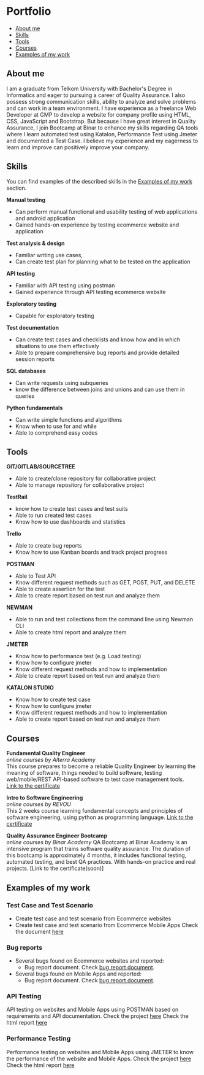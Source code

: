# Portfolio
- [About me](#about-me)
- [Skills](#skills)
- [Tools](#tools)
- [Courses](#courses)
- [Examples of my work](#examples-of-my-work)

## About me
I am a graduate from Telkom University with Bachelor's Degree in Informatics and eager to pursuing a career of Quality Assurance.
I also possess strong communication skills, ability to analyze and solve problems and can work in a team environment.
I have experience as a freelance Web Developer at GMP to develop a website for company profile using HTML, CSS, JavaScript and Bootstrap.
But because I have great interest in Quality Assurance, I join Bootcamp at Binar to enhance my skills regarding QA tools where I learn automated test using Katalon, Performance Test using Jmeter and documented a Test Case.
I believe my experience and my eagerness to learn and improve can positively improve your company.

## Skills
You can find examples of the described skills in the [Examples of my work](#examples-of-my-work) section.

__Manual testing__
  * Can perform manual functional and usability testing of web applications and android application
  * Gained hands-on experience by testing ecommerce website and application

__Test analysis & design__
  * Familiar writing use cases, 
  * Can create test plan for planning what to be tested on the application

__API testing__
  * Familiar with API testing using postman
  * Gained experience through API testing ecommerce website

__Exploratory testing__
  * Capable for exploratory testing 

__Test documentation__
  * Can create test cases and checklists and know how and in which situations to use them effectively
  * Able to prepare comprehensive bug reports and provide detailed session reports

__SQL databases__
  * Can write requests using subqueries
  * know the difference between joins and unions and can use them in queries

__Python fundamentals__
  * Can write simple functions and algorithms
  * Know when to use for and while
  * Able to comprehend easy codes

## Tools

__GIT/GITLAB/SOURCETREE__
  * Able to create/clone repository for collaborative project
  * Able to manage repository for collaborative project

__TestRail__
  * know how to create test cases and test suits
  * Able to run created test cases
  * Know how to use dashboards and statistics

__Trello__
  * Able to create bug reports
  * Know how to use Kanban boards and track project progress

__POSTMAN__
  * Able to Test API
  * Know different request methods such as GET, POST, PUT, and DELETE
  * Able to create assertion for the test
  * Able to create report based on test run and analyze them

__NEWMAN__
  * Able to run and test collections from the command line using Newman CLI
  * Able to create html report and analyze them

__JMETER__
  * Know how to performance test (e.g. Load testing)
  * Know how to configure jmeter
  * Know different request methods and how to implementation
  * Able to create report based on test run and analyze them

__KATALON STUDIO__
  * Know how to create test case
  * Know how to configure jmeter
  * Know different request methods and how to implementation
  * Able to create report based on test run and analyze them
    
## Courses

__Fundamental Quality Engineer__  
*online courses by Alterra Academy*  
This course prepares to become a reliable Quality Engineer by learning the meaning of software, things needed to build software, testing web/mobile/REST API-based software to test case management tools.  
[Link to the certificate](https://drive.google.com/file/d/13kh8Qwl0ipSPHx_1voSG5lprPnh_3m0I/view?usp=sharing)  

__Intro to Software Engineering__  
*online courses by REVOU*  
This 2 weeks course learning fundamental concepts and principles of software engineering, using python as programming language.
[Link to the certificate](https://drive.google.com/file/d/12kCQZtZEdL4Hz7f1HLE7iFBoadctPMht/view?usp=sharing)

__Quality Assurance Engineer Bootcamp__  
*online courses by Binar Academy*
QA Bootcamp at Binar Academy is an intensive program that trains software quality assurance. The duration of this bootcamp is approximately 4 months, it includes functional testing, automated testing, and best QA practices. With hands-on practice and real projects.
[Link to the certificate(soon)]

## Examples of my work

### Test Case and Test Scenario 

  * Create test case and test scenario from Ecommerce websites
  * Create test case and test scenario from Ecommerce Mobile Apps
Check the document [here](https://docs.google.com/spreadsheets/d/14iZBngcemFHfUNi95WW8YdpGCt0vretG/edit?usp=sharing&ouid=101607305262295454288&rtpof=true&sd=true)

### Bug reports

- Several bugs found on Ecommerce websites and reported:
  * Bug report document. Check [bug report document](https://docs.google.com/document/d/14Gc3TuPRi7O9L5JOyu79qMCdqcBxe9Et/edit?usp=sharing&ouid=101607305262295454288&rtpof=true&sd=true).
- Several bugs found on Mobile Apps and reported:
  * Bug report document. Check [bug report document](https://docs.google.com/document/d/14I65niPn-iWtuHNxxNsTH_p7s46Awuyq/edit?usp=sharing&ouid=101607305262295454288&rtpof=true&sd=true).

### API Testing 

API testing on websites and Mobile Apps using POSTMAN based on requirements and API documentation. 
Check the project [here](https://drive.google.com/drive/folders/1QLhzrKMb7BQHGKp_g4VrEpZ_Xgf81-JP?usp=sharing)
Check the html report [here](https://drive.google.com/drive/folders/1QM6jnwbeV-MN-8WmDOXLTZFP7Ym4nkx8?usp=sharing)

### Performance Testing 

Performance testing on websites and Mobile Apps using JMETER to know the performance of the website and Mobile Apps. 
Check the project [here](https://drive.google.com/drive/folders/1QXKh0x34zI3eMnnjzTmQCDvtAVSrwwJK?usp=sharing)
Check the html report [here](https://drive.google.com/drive/folders/1QxOH6CQL1gZSNL9EXozSSIvlceoHXvkk?usp=sharing)
